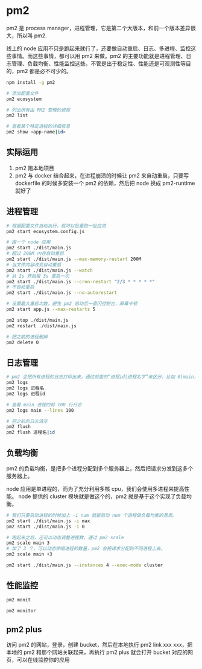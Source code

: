 # pm2

pm2 是 process manager，进程管理，它是第二个大版本，和前一个版本差异很大，所以叫 pm2.

线上的 node 应用不只是跑起来就行了，还要做自动重启、日志、多进程、监控这些事情。而这些事情，都可以用 pm2 来做。pm2 的主要功能就是进程管理、日志管理、负载均衡、性能监控这些。不管是出于稳定性、性能还是可观测性等目的，pm2 都是必不可少的。

```sh
npm install -g pm2

# 添加配置文件
pm2 ecosystem

# 列出所有由 PM2 管理的进程
pm2 list

# 查看某个特定进程的详细信息
pm2 show <app-name|id>
```

## 实际运用

1. pm2 跑本地项目
2. pm2 与 docker 结合起来，在进程崩溃的时候让 pm2 来自动重启，只要写 dockerfile 的时候多安装一个 pm2 的依赖，然后把 node 换成 pm2-runtime 就好了

## 进程管理

```sh
# 根据配置文件自动执行，就可以批量跑一批应用
pm2 start ecosystem.config.js

# 跑一个 node 应用
pm2 start ./dist/main.js
# 超过 200M 内存自动重启
pm2 start ./dist/main.js --max-memory-restart 200M
# 当文件内容改变自动重启
pm2 start ./dist/main.js --watch
# 从 2s 开始每 3s 重启一次
pm2 start ./dist/main.js --cron-restart "2/3 * * * * *"
# 不自动重启
pm2 start ./dist/main.js --no-autorestart

# 设置最大重启次数，避免 pm2 启动后一直闪控制台，屏幕卡顿
pm2 start app.js --max-restarts 5

pm2 stop ./dist/main.js
pm2 restart ./dist/main.js

# 把之前的进程删掉
pm2 delete 0
```

## 日志管理

```sh
# pm2 会把所有进程的日志打印出来，通过前面的“进程id|进程名字”来区分，比如 0|main，而且它会把它写到日志文件里，在 ~/.pm2/logs 下，以“进程名-out.log”和“进程名-error.log”分别保存不同进程的日志，比如 main-out.log 里保存了 main 进程的正常日志，而 main-error.log 里保存了它的报错日志
pm2 logs
pm2 logs 进程名
pm2 logs 进程id

# 查看 main 进程的前 100 行日志
pm2 logs main --lines 100

# 把之前的日志清空
pm2 flush
pm2 flush 进程名|id
```

## 负载均衡

pm2 的负载均衡，是把多个进程分配到多个服务器上，然后把请求分发到这多个服务器上。

node 应用是单进程的，而为了充分利用多核 cpu，我们会使用多进程来提高性能。
node 提供的 cluster 模块就是做这个的，pm2 就是基于这个实现了负载均衡。

```sh
# 我们只要启动进程的时候加上 -i num 就是启动 num 个进程做负载均衡的意思。
pm2 start ./dist/main.js -i max
pm2 start ./dist/main.js -i 0

# 跑起来之后，还可以动态调整进程数，通过 pm2 scale
pm2 scale main 3
# 加了 3 个，可以动态伸缩进程的数量，pm2 会把请求分配到不同进程上去。
pm2 scale main +3

pm2 start ./dist/main.js --instances 4 --exec-mode cluster


```

## 性能监控

```sh
pm2 monit

pm2 monitor
```

## pm2 plus

访问 pm2 的网站，登录，创建 bucket，然后在本地执行 pm2 link xxx xxx，把本地的 pm2 和那个网站关联起来，再执行 pm2 plus 就会打开 bucket 对应的网页，可以在线监控你的应用
